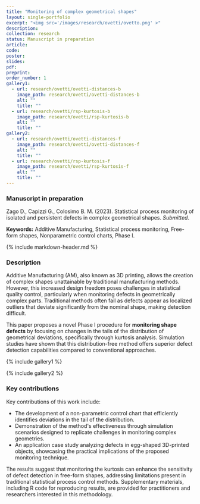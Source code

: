 ```yaml
---
title: "Monitoring of complex geometrical shapes"
layout: single-portfolio
excerpt: "<img src='/images/research/ovetti/ovetto.png' >"
description:
collection: research
status: Manuscript in preparation
article: 
code:
poster: 
slides:
pdf:
preprint: 
order_number: 1
gallery1:
  - url: research/ovetti/ovetti-distances-b
    image_path: research/ovetti/ovetti-distances-b
    alt: ""
    title: ""
  - url: research/ovetti/rsp-kurtosis-b
    image_path: research/ovetti/rsp-kurtosis-b
    alt: ""
    title: ""
gallery2:
  - url: research/ovetti/ovetti-distances-f
    image_path: research/ovetti/ovetti-distances-f
    alt: ""
    title: ""
  - url: research/ovetti/rsp-kurtosis-f
    image_path: research/ovetti/rsp-kurtosis-f
    alt: ""
    title: ""
---
```


### Manuscript in preparation
Zago D., Capizzi G., Colosimo B. M. (2023). Statistical process monitoring of isolated and persistent defects in complex geometrical shapes. *Submitted*.

**Keywords:** Additive Manufacturing, Statistical process monitoring, Free-form shapes, Nonparametric control charts, Phase I.

{% include markdown-header.md %}

### Description ###
Additive Manufacturing (AM), also known as 3D printing, allows the creation of complex shapes unattainable by traditional manufacturing methods. However, this increased design freedom poses challenges in statistical quality control, particularly when monitoring defects in geometrically complex parts. Traditional methods often fail as defects appear as localized outliers that deviate significantly from the nominal shape, making detection difficult.

This paper proposes a novel Phase I procedure for **monitoring shape defects** by focusing on changes in the tails of the distribution of geometrical deviations, specifically through kurtosis analysis. Simulation studies have shown that this distribution-free method offers superior defect detection capabilities compared to conventional approaches.

{% include gallery1 %}

{% include gallery2 %}

### Key contributions ###
Key contributions of this work include:
- The development of a non-parametric control chart that efficiently identifies deviations in the tail of the distribution.
- Demonstration of the method's effectiveness through simulation scenarios designed to replicate challenges in monitoring complex geometries.
- An application case study analyzing defects in egg-shaped 3D-printed objects, showcasing the practical implications of the proposed monitoring technique.

The results suggest that monitoring the kurtosis can enhance the sensitivity of defect detection in free-form shapes, addressing limitations present in traditional statistical process control methods. Supplementary materials, including R code for reproducing results, are provided for practitioners and researchers interested in this methodology.
